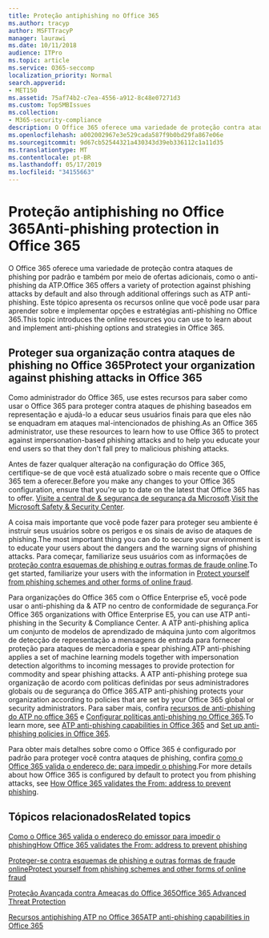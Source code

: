 ```yaml
---
title: Proteção antiphishing no Office 365
ms.author: tracyp
author: MSFTTracyP
manager: laurawi
ms.date: 10/11/2018
audience: ITPro
ms.topic: article
ms.service: O365-seccomp
localization_priority: Normal
search.appverid:
- MET150
ms.assetid: 75af74b2-c7ea-4556-a912-8c48e07271d3
ms.custom: TopSMBIssues
ms.collection:
- M365-security-compliance
description: O Office 365 oferece uma variedade de proteção contra ataques de phishing por padrão e também por meio de ofertas adicionais, como o anti-phishing da ATP. Este tópico apresenta os recursos online que você pode usar para aprender sobre e implementar opções e estratégias anti-phishing no Office 365.
ms.openlocfilehash: a002002967e3e529cada587f9b0bd29fa867e06e
ms.sourcegitcommit: 9d67cb52544321a430343d39eb336112c1a11d35
ms.translationtype: MT
ms.contentlocale: pt-BR
ms.lasthandoff: 05/17/2019
ms.locfileid: "34155663"
---
```

# <a name="anti-phishing-protection-in-office-365"></a><span data-ttu-id="254e9-104">Proteção antiphishing no Office 365</span><span class="sxs-lookup"><span data-stu-id="254e9-104">Anti-phishing protection in Office 365</span></span>

<span data-ttu-id="254e9-105">O Office 365 oferece uma variedade de proteção contra ataques de phishing por padrão e também por meio de ofertas adicionais, como o anti-phishing da ATP.</span><span class="sxs-lookup"><span data-stu-id="254e9-105">Office 365 offers a variety of protection against phishing attacks by default and also through additional offerings such as ATP anti-phishing.</span></span> <span data-ttu-id="254e9-106">Este tópico apresenta os recursos online que você pode usar para aprender sobre e implementar opções e estratégias anti-phishing no Office 365.</span><span class="sxs-lookup"><span data-stu-id="254e9-106">This topic introduces the online resources you can use to learn about and implement anti-phishing options and strategies in Office 365.</span></span>
  
## <a name="protect-your-organization-against-phishing-attacks-in-office-365"></a><span data-ttu-id="254e9-107">Proteger sua organização contra ataques de phishing no Office 365</span><span class="sxs-lookup"><span data-stu-id="254e9-107">Protect your organization against phishing attacks in Office 365</span></span>

<span data-ttu-id="254e9-108">Como administrador do Office 365, use estes recursos para saber como usar o Office 365 para proteger contra ataques de phishing baseados em representação e ajudá-lo a educar seus usuários finais para que eles não se enquadram em ataques mal-intencionados de phishing.</span><span class="sxs-lookup"><span data-stu-id="254e9-108">As an Office 365 administrator, use these resources to learn how to use Office 365 to protect against impersonation-based phishing attacks and to help you educate your end users so that they don't fall prey to malicious phishing attacks.</span></span>
  
<span data-ttu-id="254e9-109">Antes de fazer qualquer alteração na configuração do Office 365, certifique-se de que você está atualizado sobre o mais recente que o Office 365 tem a oferecer.</span><span class="sxs-lookup"><span data-stu-id="254e9-109">Before you make any changes to your Office 365 configuration, ensure that you're up to date on the latest that Office 365 has to offer.</span></span> <span data-ttu-id="254e9-110">[Visite a central de &amp; segurança de segurança da Microsoft](https://www.microsoft.com/security/default.aspx).</span><span class="sxs-lookup"><span data-stu-id="254e9-110">[Visit the Microsoft Safety &amp; Security Center](https://www.microsoft.com/security/default.aspx).</span></span>
  
<span data-ttu-id="254e9-111">A coisa mais importante que você pode fazer para proteger seu ambiente é instruir seus usuários sobre os perigos e os sinais de aviso de ataques de phishing.</span><span class="sxs-lookup"><span data-stu-id="254e9-111">The most important thing you can do to secure your environment is to educate your users about the dangers and the warning signs of phishing attacks.</span></span> <span data-ttu-id="254e9-112">Para começar, familiarize seus usuários com as informações de [proteção contra esquemas de phishing e outras formas de fraude online](https://support.office.com/article/f84750b4-2f2c-46c3-89f6-e65f7f8c3546).</span><span class="sxs-lookup"><span data-stu-id="254e9-112">To get started, familiarize your users with the information in [Protect yourself from phishing schemes and other forms of online fraud](https://support.office.com/article/f84750b4-2f2c-46c3-89f6-e65f7f8c3546).</span></span>
  
<span data-ttu-id="254e9-113">Para organizações do Office 365 com o Office Enterprise e5, você pode usar o anti-phishing da &amp; ATP no centro de conformidade de segurança.</span><span class="sxs-lookup"><span data-stu-id="254e9-113">For Office 365 organizations with Office Enterprise E5, you can use ATP anti-phishing in the Security &amp; Compliance Center.</span></span> <span data-ttu-id="254e9-114">A ATP anti-phishing aplica um conjunto de modelos de aprendizado de máquina junto com algoritmos de detecção de representação a mensagens de entrada para fornecer proteção para ataques de mercadoria e spear phishing.</span><span class="sxs-lookup"><span data-stu-id="254e9-114">ATP anti-phishing applies a set of machine learning models together with impersonation detection algorithms to incoming messages to provide protection for commodity and spear phishing attacks.</span></span> <span data-ttu-id="254e9-115">A ATP anti-phishing protege sua organização de acordo com políticas definidas por seus administradores globais ou de segurança do Office 365.</span><span class="sxs-lookup"><span data-stu-id="254e9-115">ATP anti-phishing protects your organization according to policies that are set by your Office 365 global or security administrators.</span></span> <span data-ttu-id="254e9-116">Para saber mais, confira [recursos de anti-phishing do ATP no office 365](atp-anti-phishing.md) e [Configurar políticas anti-phishing no Office 365](set-up-anti-phishing-policies.md).</span><span class="sxs-lookup"><span data-stu-id="254e9-116">To learn more, see [ATP anti-phishing capabilities in Office 365](atp-anti-phishing.md) and [Set up anti-phishing policies in Office 365](set-up-anti-phishing-policies.md).</span></span>
  
<span data-ttu-id="254e9-117">Para obter mais detalhes sobre como o Office 365 é configurado por padrão para proteger você contra ataques de phishing, confira [como o Office 365 valida o endereço de: para impedir o phishing](how-office-365-validates-the-from-address.md).</span><span class="sxs-lookup"><span data-stu-id="254e9-117">For more details about how Office 365 is configured by default to protect you from phishing attacks, see [How Office 365 validates the From: address to prevent phishing](how-office-365-validates-the-from-address.md).</span></span>
  
## <a name="related-topics"></a><span data-ttu-id="254e9-118">Tópicos relacionados</span><span class="sxs-lookup"><span data-stu-id="254e9-118">Related topics</span></span>

[<span data-ttu-id="254e9-119">Como o Office 365 valida o endereço do emissor para impedir o phishing</span><span class="sxs-lookup"><span data-stu-id="254e9-119">How Office 365 validates the From: address to prevent phishing</span></span>](how-office-365-validates-the-from-address.md)
  
[<span data-ttu-id="254e9-120">Proteger-se contra esquemas de phishing e outras formas de fraude online</span><span class="sxs-lookup"><span data-stu-id="254e9-120">Protect yourself from phishing schemes and other forms of online fraud</span></span>](https://support.office.com/article/f84750b4-2f2c-46c3-89f6-e65f7f8c3546)
  
[<span data-ttu-id="254e9-121">Proteção Avançada contra Ameaças do Office 365</span><span class="sxs-lookup"><span data-stu-id="254e9-121">Office 365 Advanced Threat Protection</span></span>](office-365-atp.md)
  
[<span data-ttu-id="254e9-122">Recursos antiphishing ATP no Office 365</span><span class="sxs-lookup"><span data-stu-id="254e9-122">ATP anti-phishing capabilities in Office 365</span></span>](atp-anti-phishing.md)
  


